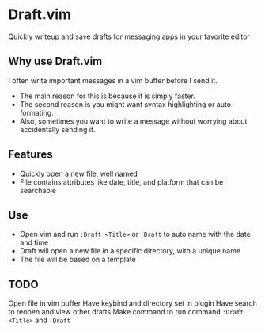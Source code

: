 # Draft.vim
Quickly writeup and save drafts for messaging apps in your favorite editor

## Why use Draft.vim
I often write important messages in a vim buffer before I send it.
- The main reason for this is because it is simply faster.
- The second reason is you might want syntax highlighting or auto formating. 
- Also, sometimes you want to write a message without worrying about accidentally sending it.

## Features
- Quickly open a new file, well named
- File contains attributes like date, title, and platform that can be searchable

## Use
- Open vim and run `:Draft <Title>` or `:Draft` to auto name with the date and time
- Draft will open a new file in a specific directory, with a unique name
- The file will be based on a template

## TODO
Open file in vim buffer
Have keybind and directory set in plugin
Have search to reopen and view other drafts
Make command to run command `:Draft <Title>` and `:Draft`
